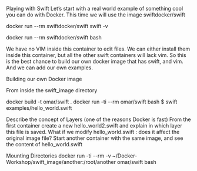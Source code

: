 Playing with Swift
Let’s start with a real world example of something cool you can do with Docker.
This time we will use the image swiftdocker/swift

docker run --rm swiftdocker/swift swift -v

docker run --rm swiftdocker/swift bash

We have no VIM inside this container to edit files. We can either install them inside this container, but all the other swift containers will lack vim. So this is the best chance to build our own docker image that has swift, and vim. And we can add our own examples.


Building our own Docker image

From inside the swift_image directory

docker build -t omar/swift .
docker run -ti --rm omar/swift bash
$ swift examples/hello_world.swift

Describe the concept of Layers (one of the reasons Docker is fast)
From the first container create a new hello_world2.swift and explain in which layer this file is saved. 
What if we modify hello_world.swift : does it affect the original image file?
Start another container with the same image, and see the content of hello_world.swift

Mounting Directories
docker run -ti --rm -v ~/Docker-Workshop/swift_image/another:/root/another omar/swift bash
